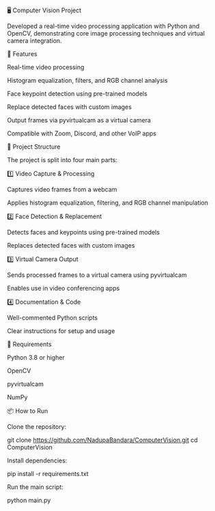 🖥️ Computer Vision Project

Developed a real-time video processing application with Python and OpenCV, demonstrating core image processing techniques and virtual camera integration.

🚀 Features

Real-time video processing

Histogram equalization, filters, and RGB channel analysis

Face keypoint detection using pre-trained models

Replace detected faces with custom images

Output frames via pyvirtualcam as a virtual camera

Compatible with Zoom, Discord, and other VoIP apps

🧱 Project Structure

The project is split into four main parts:

1️⃣ Video Capture & Processing

Captures video frames from a webcam

Applies histogram equalization, filtering, and RGB channel manipulation

2️⃣ Face Detection & Replacement

Detects faces and keypoints using pre-trained models

Replaces detected faces with custom images

3️⃣ Virtual Camera Output

Sends processed frames to a virtual camera using pyvirtualcam

Enables use in video conferencing apps

4️⃣ Documentation & Code

Well-commented Python scripts

Clear instructions for setup and usage

🧪 Requirements

Python 3.8 or higher

OpenCV

pyvirtualcam

NumPy

📦 How to Run

Clone the repository:

git clone https://github.com/NadupaBandara/ComputerVision.git
cd ComputerVision


Install dependencies:

pip install -r requirements.txt


Run the main script:

python main.py
